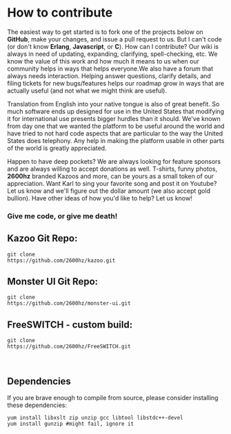 # How to contribute



The easiest way to get started is to fork one of the projects below on **GitHub**, make your changes, and issue a pull request to us.
But I can't code (or don't know **Erlang**, **Javascript**, or **C**). How can I contribute? Our wiki is always in need of updating, expanding, clarifying, spell-checking, etc. We know the value of this work and how much it means to us when our community helps in ways that helps everyone.We also have a forum that always needs interaction. Helping answer questions, clarify details, and filing tickets for new bugs/features helps our roadmap grow in ways that are actually useful (and not what we might think are useful).

Translation from English into your native tongue is also of great benefit. So much software ends up designed for use in the United States that modifying it for international use presents bigger hurdles than it should. We've known from day one that we wanted the platform to be useful around the world and have tried to not hard code aspects that are particular to the way the United States does telephony. Any help in making the platform usable in other parts of the world is greatly appreciated.

Happen to have deep pockets? We are always looking for feature sponsors and are always willing to accept donations as well. T-shirts, funny photos, **2600hz** branded Kazoos and more, can be yours as a small token of our appreciation. Want Karl to sing your favorite song and post it on Youtube? Let us know and we'll figure out the dollar amount (we also accept gold bullion). Have other ideas of how you'd like to help? Let us know!
 
 
### Give me code, or give me death!

## Kazoo Git Repo: 

    git clone 
    https://github.com/2600hz/kazoo.git


## Monster UI Git Repo:

    git clone 
    https://github.com/2600hz/monster-ui.git


## FreeSWITCH - custom build:
    
    git clone 
    https://github.com/2600hz/FreeSWITCH.git
 
 
## Dependencies

If you are brave enough to compile from source, please consider installing these dependencies:

    yum install libxslt zip unzip gcc libtool libstdc++-devel
    yum install gunzip #might fail, ignore it
 
